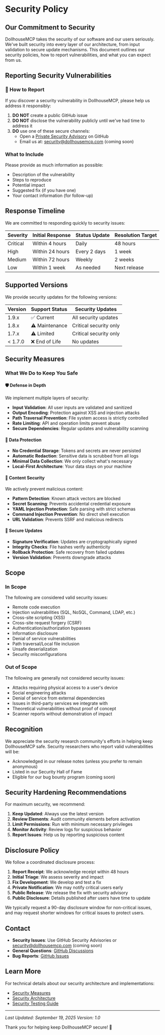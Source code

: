# Security Policy

## Our Commitment to Security

DollhouseMCP takes the security of our software and our users seriously. We've built security into every layer of our architecture, from input validation to secure update mechanisms. This document outlines our security policies, how to report vulnerabilities, and what you can expect from us.

## Reporting Security Vulnerabilities

### 🚨 How to Report

If you discover a security vulnerability in DollhouseMCP, please help us address it responsibly:

1. **DO NOT** create a public GitHub issue
2. **DO NOT** disclose the vulnerability publicly until we've had time to address it
3. **DO** use one of these secure channels:
   - Open a [Private Security Advisory](https://github.com/DollhouseMCP/mcp-server/security/advisories/new) on GitHub
   - Email us at: security@dollhousemcp.com (coming soon)

### What to Include

Please provide as much information as possible:
- Description of the vulnerability
- Steps to reproduce
- Potential impact
- Suggested fix (if you have one)
- Your contact information (for follow-up)

## Response Timeline

We are committed to responding quickly to security issues:

| Severity | Initial Response | Status Update | Resolution Target |
|----------|-----------------|---------------|-------------------|
| Critical | Within 4 hours | Daily | 48 hours |
| High | Within 24 hours | Every 2 days | 1 week |
| Medium | Within 72 hours | Weekly | 2 weeks |
| Low | Within 1 week | As needed | Next release |

## Supported Versions

We provide security updates for the following versions:

| Version | Support Status | Security Updates |
|---------|---------------|------------------|
| 1.9.x | ✅ Current | All security updates |
| 1.8.x | ⚠️ Maintenance | Critical security only |
| 1.7.x | ⚠️ Limited | Critical security only |
| < 1.7.0 | ❌ End of Life | No updates |

## Security Measures

### What We Do to Keep You Safe

#### 🛡️ Defense in Depth
We implement multiple layers of security:
- **Input Validation**: All user inputs are validated and sanitized
- **Output Encoding**: Protection against XSS and injection attacks
- **Path Traversal Prevention**: File system access is strictly controlled
- **Rate Limiting**: API and operation limits prevent abuse
- **Secure Dependencies**: Regular updates and vulnerability scanning

#### 🔐 Data Protection
- **No Credential Storage**: Tokens and secrets are never persisted
- **Automatic Redaction**: Sensitive data is scrubbed from all logs
- **Minimal Data Collection**: We only collect what's necessary
- **Local-First Architecture**: Your data stays on your machine

#### 🚫 Content Security
We actively prevent malicious content:
- **Pattern Detection**: Known attack vectors are blocked
- **Secret Scanning**: Prevents accidental credential exposure
- **YAML Injection Protection**: Safe parsing with strict schemas
- **Command Injection Prevention**: No direct shell execution
- **URL Validation**: Prevents SSRF and malicious redirects

#### 🔄 Secure Updates
- **Signature Verification**: Updates are cryptographically signed
- **Integrity Checks**: File hashes verify authenticity
- **Rollback Protection**: Safe recovery from failed updates
- **Version Validation**: Prevents downgrade attacks

## Scope

### In Scope
The following are considered valid security issues:
- Remote code execution
- Injection vulnerabilities (SQL, NoSQL, Command, LDAP, etc.)
- Cross-site scripting (XSS)
- Cross-site request forgery (CSRF)
- Authentication/authorization bypasses
- Information disclosure
- Denial of service vulnerabilities
- Path traversal/Local file inclusion
- Unsafe deserialization
- Security misconfigurations

### Out of Scope
The following are generally not considered security issues:
- Attacks requiring physical access to a user's device
- Social engineering attacks
- Denial of service from external dependencies
- Issues in third-party services we integrate with
- Theoretical vulnerabilities without proof of concept
- Scanner reports without demonstration of impact

## Recognition

We appreciate the security research community's efforts in helping keep DollhouseMCP safe. Security researchers who report valid vulnerabilities will be:

- Acknowledged in our release notes (unless you prefer to remain anonymous)
- Listed in our Security Hall of Fame
- Eligible for our bug bounty program (coming soon)

## Security Hardening Recommendations

For maximum security, we recommend:

1. **Keep Updated**: Always use the latest version
2. **Review Elements**: Audit community elements before activation
3. **Limit Permissions**: Run with minimum necessary privileges
4. **Monitor Activity**: Review logs for suspicious behavior
5. **Report Issues**: Help us by reporting suspicious content

## Disclosure Policy

We follow a coordinated disclosure process:

1. **Report Receipt**: We acknowledge receipt within 48 hours
2. **Initial Triage**: We assess severity and impact
3. **Fix Development**: We develop and test a fix
4. **Private Notification**: We may notify critical users early
5. **Public Release**: We release the fix with security advisory
6. **Public Disclosure**: Details published after users have time to update

We typically request a 90-day disclosure window for non-critical issues, and may request shorter windows for critical issues to protect users.

## Contact

- **Security Issues**: Use GitHub Security Advisories or security@dollhousemcp.com (coming soon)
- **General Questions**: [GitHub Discussions](https://github.com/DollhouseMCP/mcp-server/discussions)
- **Bug Reports**: [GitHub Issues](https://github.com/DollhouseMCP/mcp-server/issues)

## Learn More

For technical details about our security architecture and implementations:
- [Security Measures](docs/security/SECURITY_MEASURES.md)
- [Security Architecture](docs/security/SECURITY_ARCHITECTURE.md)
- [Security Testing Guide](docs/security/SECURITY_TESTING.md)

---

*Last Updated: September 19, 2025*
*Version: 1.0*

Thank you for helping keep DollhouseMCP secure! 🔐